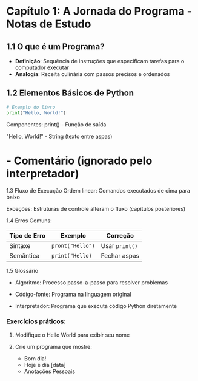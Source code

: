 # Capítulo 1: A Jornada do Programa - Notas de Estudo

## 1.1 O que é um Programa?
- **Definição**: Sequência de instruções que especificam tarefas para o computador executar
- **Analogia**: Receita culinária com passos precisos e ordenados

## 1.2 Elementos Básicos de Python
```python
# Exemplo do livro
print("Hello, World!")
```

Componentes:
print() - Função de saída

"Hello, World!" - String (texto entre aspas)

# - Comentário (ignorado pelo interpretador)

1.3 Fluxo de Execução
Ordem linear: Comandos executados de cima para baixo

Exceções: Estruturas de controle alteram o fluxo (capítulos posteriores)

1.4 Erros Comuns:

| Tipo de Erro | Exemplo        | Correção       |
|--------------|----------------|----------------|
| Sintaxe      | `pront("Hello")` | Usar `print()` |
| Semântica    | `print("Hello)`  | Fechar aspas   |

1.5 Glossário

- Algoritmo: Processo passo-a-passo para resolver problemas

- Código-fonte: Programa na linguagem original

- Interpretador: Programa que executa código Python diretamente

### Exercícios práticos: 
1. Modifique o Hello World para exibir seu nome

2. Crie um programa que mostre:
    - Bom dia!
    - Hoje é dia [data]
    - Anotações Pessoais





